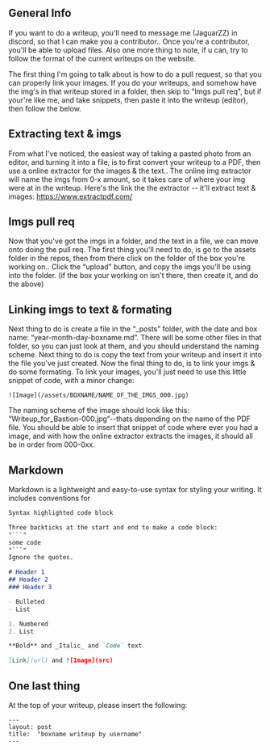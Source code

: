 ## General Info
If you want to do a writeup, you'll need to message me (JaguarZZ) in discord, so that I can make you a contributor.. Once you're a contributor, you'll be able to upload files. Also one more thing to note, if u can, try to follow the format of the current writeups on the website.

The first thing I'm going to talk about is how to do a pull request, so that you can properly link your images. If you do your writeups, and somehow have the img's in that writeup stored in a folder, then skip to "Imgs pull req", but if your're like me, and take snippets, then paste it into the writeup (editor), then follow the below.

## Extracting text & imgs
From what I've noticed, the easiest way of taking a pasted photo from an editor, and turning it into a file, is to first convert your writeup to a PDF, then use a online extractor for the images & the text.. The online img extractor will name the imgs from 0-x amount, so it takes care of where your img were at in the writeup. Here's the link the the extractor -- it'll extract text & images: https://www.extractpdf.com/

## Imgs pull req
Now that you've got the imgs in a folder, and the text in a file, we can move onto doing the pull req. The first thing you'll need to do, is go to the assets folder in the repos, then from there click on the folder of the box you're working on.. Click the “upload” button, and copy the imgs you'll be using into the folder. (if the box your working on isn't there, then create it, and do the above)

## Linking imgs to text & formating
Next thing to do is create a file in the “_posts” folder, with the date and box name: “year-month-day-boxname.md”. There will be some other files in that folder, so you can just look at them, and you should understand the naming scheme. Next thing to do is copy the text from your writeup and insert it into the file you've just created. Now the final thing to do, is to link your imgs & do some formating. To link your images, you'll just need to use this little snippet of code, with a minor change: 
```
![Image](/assets/BOXNAME/NAME_OF_THE_IMGS_000.jpg)
```
The naming scheme of the image should look like this: “Writeup_for_Bastion-000.jpg”--thats depending on the name of the PDF file. You should be able to insert that snippet of code where ever you had a image, and with how the online extractor extracts the images, it should all be in order from 000-0xx.

## Markdown

Markdown is a lightweight and easy-to-use syntax for styling your writing. It includes conventions for

```markdown
Syntax highlighted code block

Three backticks at the start and end to make a code block:  
"```"
some code
"```"
Ignore the quotes.

# Header 1
## Header 2
### Header 3

- Bulleted
- List

1. Numbered
2. List

**Bold** and _Italic_ and `Code` text

[Link](url) and ![Image](src)
```
## One last thing
At the top of your writeup, please insert the following:
```
---
layout: post
title:  "boxname writeup by username"
---
```
